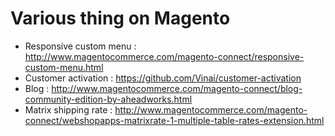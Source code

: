 # Various thing on Magento

- Responsive custom menu : http://www.magentocommerce.com/magento-connect/responsive-custom-menu.html
- Customer activation : https://github.com/Vinai/customer-activation
- Blog : http://www.magentocommerce.com/magento-connect/blog-community-edition-by-aheadworks.html
- Matrix shipping rate : http://www.magentocommerce.com/magento-connect/webshopapps-matrixrate-1-multiple-table-rates-extension.html
